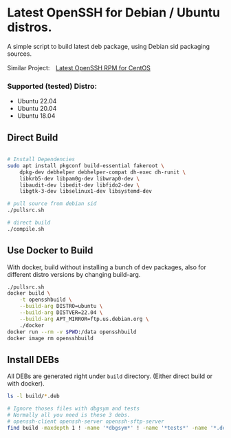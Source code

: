 # Latest OpenSSH for Debian / Ubuntu distros.

A simple script to build latest deb package, using Debian sid packaging sources.

Similar Project:　[Latest OpenSSH RPM for CentOS](https://github.com/boypt/openssh-rpms)

### Supported (tested) Distro:

- Ubuntu 22.04
- Ubuntu 20.04
- Ubuntu 18.04

## Direct Build

```bash

# Install Dependencies
sudo apt install pkgconf build-essential fakeroot \
    dpkg-dev debhelper debhelper-compat dh-exec dh-runit \
    libkrb5-dev libpam0g-dev libwrap0-dev \
    libaudit-dev libedit-dev libfido2-dev \
    libgtk-3-dev libselinux1-dev libsystemd-dev

# pull source from debian sid
./pullsrc.sh

# direct build
./compile.sh
```

## Use Docker to Build

With docker, build without installing a bunch of dev packages, also for different distro versions by changing build-arg.

```bash
./pullsrc.sh
docker build \
    -t opensshbuild \
    --build-arg DISTRO=ubuntu \
    --build-arg DISTVER=22.04 \
    --build-arg APT_MIRROR=ftp.us.debian.org \
    ./docker
docker run --rm -v $PWD:/data opensshbuild
docker image rm opensshbuild
```

## Install DEBs

All DEBs are generated right under `build` directory. (Either direct build or with docker).

```bash
ls -l build/*.deb

# Ignore thoses files with dbgsym and tests
# Normally all you need is these 3 debs.
# openssh-client openssh-server openssh-sftp-server
find build -maxdepth 1 ! -name '*dbgsym*' ! -name '*tests*' -name '*.deb'
```
